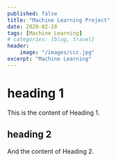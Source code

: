 ```yaml
---
published: false
title: "Machine Learning Project"
date: 2020-02-28
tags: [Machine Learning]
# categories: [blog, travel]
header:
    image: "/images/ccc.jpg"
excerpt: "Machine Learning"
---
```


# heading 1

This is the content of Heading 1.

## heading 2

And the content of Heading 2.

